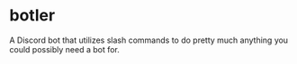 # botler
A Discord bot that utilizes slash commands to do pretty much anything you could possibly need a bot for.
